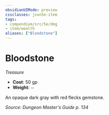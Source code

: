 ```yaml
---
obsidianUIMode: preview
cssclasses: json5e-item
tags:
- compendium/src/5e/dmg
- item/wealth
aliases: ["Bloodstone"]
---
```

# Bloodstone
*Treasure*  

- **Cost**: 50 gp
- **Weight**: ⏤

An opaque dark gray with red flecks gemstone.

*Source: Dungeon Master's Guide p. 134*